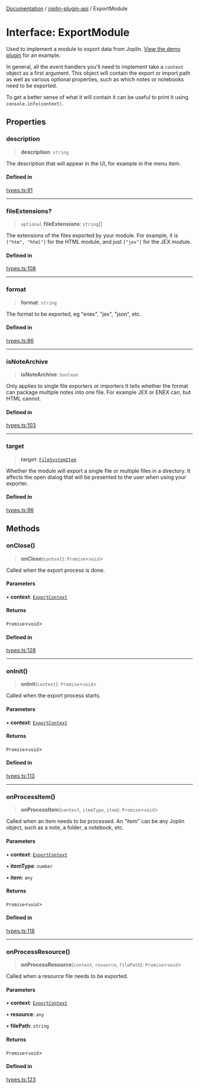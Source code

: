 [Documentation](../../packages.md) / [joplin-plugin-api](../index.md) / ExportModule

# Interface: ExportModule

Used to implement a module to export data from Joplin. [View the demo plugin](https://github.com/laurent22/joplin/tree/dev/packages/app-cli/tests/support/plugins/json_export) for an example.

In general, all the event handlers you'll need to implement take a `context` object as a first argument. This object will contain the export or import path as well as various optional properties, such as which notes or notebooks need to be exported.

To get a better sense of what it will contain it can be useful to print it using `console.info(context)`.

## Properties

### description

> **description**: `string`

The description that will appear in the UI, for example in the menu item.

#### Defined in

[types.ts:91](https://github.com/rxliuli/joplin-utils/blob/4824c3237f6c8bc282f001f71c149c89286aefdc/packages/joplin-plugin-api/src/types.ts#L91)

---

### fileExtensions?

> `optional` **fileExtensions**: `string`[]

The extensions of the files exported by your module. For example, it is `["htm", "html"]` for the HTML module, and just `["jex"]` for the JEX module.

#### Defined in

[types.ts:108](https://github.com/rxliuli/joplin-utils/blob/4824c3237f6c8bc282f001f71c149c89286aefdc/packages/joplin-plugin-api/src/types.ts#L108)

---

### format

> **format**: `string`

The format to be exported, eg "enex", "jex", "json", etc.

#### Defined in

[types.ts:86](https://github.com/rxliuli/joplin-utils/blob/4824c3237f6c8bc282f001f71c149c89286aefdc/packages/joplin-plugin-api/src/types.ts#L86)

---

### isNoteArchive

> **isNoteArchive**: `boolean`

Only applies to single file exporters or importers
It tells whether the format can package multiple notes into one file.
For example JEX or ENEX can, but HTML cannot.

#### Defined in

[types.ts:103](https://github.com/rxliuli/joplin-utils/blob/4824c3237f6c8bc282f001f71c149c89286aefdc/packages/joplin-plugin-api/src/types.ts#L103)

---

### target

> **target**: [`FileSystemItem`](../enumerations/FileSystemItem.md)

Whether the module will export a single file or multiple files in a directory. It affects the open dialog that will be presented to the user when using your exporter.

#### Defined in

[types.ts:96](https://github.com/rxliuli/joplin-utils/blob/4824c3237f6c8bc282f001f71c149c89286aefdc/packages/joplin-plugin-api/src/types.ts#L96)

## Methods

### onClose()

> **onClose**(`context`): `Promise`\<`void`\>

Called when the export process is done.

#### Parameters

• **context**: [`ExportContext`](ExportContext.md)

#### Returns

`Promise`\<`void`\>

#### Defined in

[types.ts:128](https://github.com/rxliuli/joplin-utils/blob/4824c3237f6c8bc282f001f71c149c89286aefdc/packages/joplin-plugin-api/src/types.ts#L128)

---

### onInit()

> **onInit**(`context`): `Promise`\<`void`\>

Called when the export process starts.

#### Parameters

• **context**: [`ExportContext`](ExportContext.md)

#### Returns

`Promise`\<`void`\>

#### Defined in

[types.ts:113](https://github.com/rxliuli/joplin-utils/blob/4824c3237f6c8bc282f001f71c149c89286aefdc/packages/joplin-plugin-api/src/types.ts#L113)

---

### onProcessItem()

> **onProcessItem**(`context`, `itemType`, `item`): `Promise`\<`void`\>

Called when an item needs to be processed. An "item" can be any Joplin object, such as a note, a folder, a notebook, etc.

#### Parameters

• **context**: [`ExportContext`](ExportContext.md)

• **itemType**: `number`

• **item**: `any`

#### Returns

`Promise`\<`void`\>

#### Defined in

[types.ts:118](https://github.com/rxliuli/joplin-utils/blob/4824c3237f6c8bc282f001f71c149c89286aefdc/packages/joplin-plugin-api/src/types.ts#L118)

---

### onProcessResource()

> **onProcessResource**(`context`, `resource`, `filePath`): `Promise`\<`void`\>

Called when a resource file needs to be exported.

#### Parameters

• **context**: [`ExportContext`](ExportContext.md)

• **resource**: `any`

• **filePath**: `string`

#### Returns

`Promise`\<`void`\>

#### Defined in

[types.ts:123](https://github.com/rxliuli/joplin-utils/blob/4824c3237f6c8bc282f001f71c149c89286aefdc/packages/joplin-plugin-api/src/types.ts#L123)
